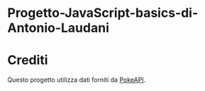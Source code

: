 # Progetto-JavaScript-basics-di-Antonio-Laudani

# Crediti
Questo progetto utilizza dati forniti da [PokeAPI](https://pokeapi.co/).